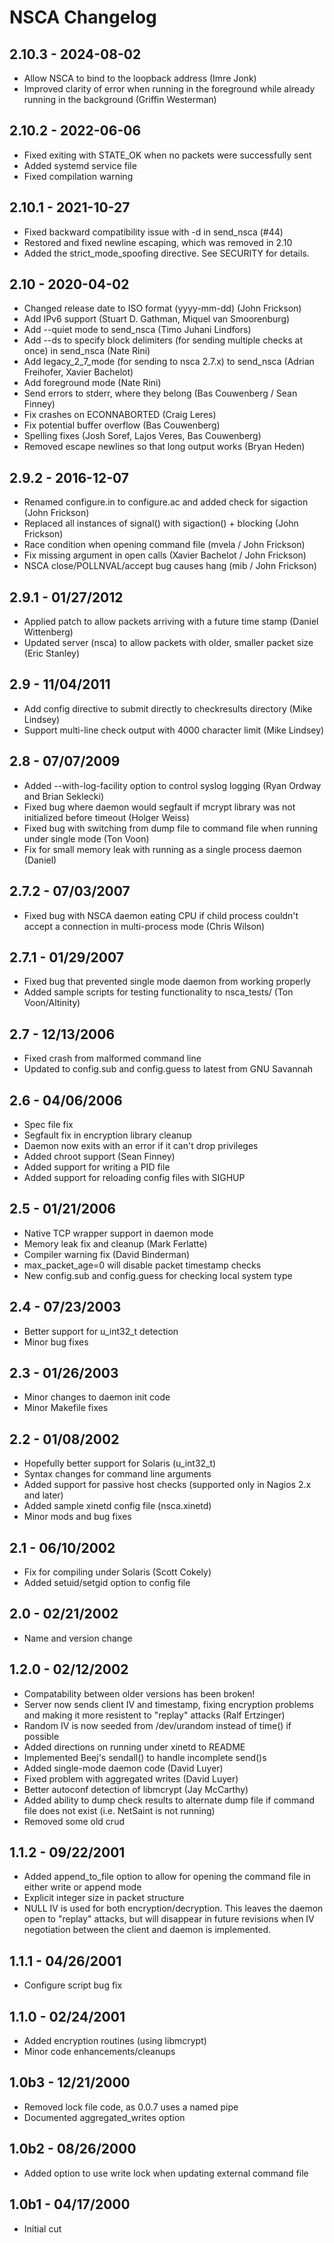 NSCA Changelog
==============

2.10.3 - 2024-08-02
-------------------
 * Allow NSCA to bind to the loopback address (Imre Jonk)
 * Improved clarity of error when running in the foreground while already running in the background (Griffin Westerman)

2.10.2 - 2022-06-06
-------------------
 * Fixed exiting with STATE_OK when no packets were successfully sent
 * Added systemd service file
 * Fixed compilation warning

2.10.1 - 2021-10-27
------------------
 * Fixed backward compatibility issue with -d in send_nsca (#44)
 * Restored and fixed newline escaping, which was removed in 2.10
 * Added the strict_mode_spoofing directive. See SECURITY for details. 

2.10 - 2020-04-02
------------------
 * Changed release date to ISO format (yyyy-mm-dd) (John Frickson)
 * Add IPv6 support (Stuart D. Gathman, Miquel van Smoorenburg) 
 * Add --quiet mode to send_nsca (Timo Juhani Lindfors)
 * Add --ds to specify block delimiters (for sending multiple checks at once) in send_nsca (Nate Rini)
 * Add legacy_2_7_mode (for sending to nsca 2.7.x) to send_nsca (Adrian Freihofer, Xavier Bachelot)
 * Add foreground mode (Nate Rini)
 * Send errors to stderr, where they belong (Bas Couwenberg / Sean Finney)
 * Fix crashes on ECONNABORTED (Craig Leres)
 * Fix potential buffer overflow (Bas Couwenberg)
 * Spelling fixes (Josh Soref, Lajos Veres, Bas Couwenberg)
 * Removed escape newlines so that long output works (Bryan Heden)


2.9.2 - 2016-12-07
------------------
 * Renamed configure.in to configure.ac and added check for sigaction (John Frickson)
 * Replaced all instances of signal() with sigaction() + blocking (John Frickson)
 * Race condition when opening command file (mvela / John Frickson)
 * Fix missing argument in open calls (Xavier Bachelot / John Frickson)
 * NSCA close/POLLNVAL/accept bug causes hang (mib / John Frickson)


2.9.1 - 01/27/2012
------------------
 * Applied patch to allow packets arriving with a future time stamp (Daniel Wittenberg)
 * Updated server (nsca) to allow packets with older, smaller packet size (Eric Stanley)


2.9 - 11/04/2011
----------------
 * Add config directive to submit directly to checkresults directory (Mike Lindsey)
 * Support multi-line check output with 4000 character limit (Mike Lindsey)


2.8 - 07/07/2009
----------------
 * Added --with-log-facility option to control syslog logging (Ryan Ordway and Brian Seklecki)
 * Fixed bug where daemon would segfault if mcrypt library was not initialized before timeout (Holger Weiss)
 * Fixed bug with switching from dump file to command file when running under single mode (Ton Voon)
 * Fix for small memory leak with running as a single process daemon (Daniel)


2.7.2 - 07/03/2007
------------------
 * Fixed bug with NSCA daemon eating CPU if child process couldn't accept a connection in multi-process mode (Chris Wilson)


2.7.1 - 01/29/2007
------------------
 * Fixed bug that prevented single mode daemon from working properly
 * Added sample scripts for testing functionality to nsca_tests/ (Ton Voon/Altinity)


2.7 - 12/13/2006
----------------
 * Fixed crash from malformed command line
 * Updated to config.sub and config.guess to latest from GNU Savannah


2.6 - 04/06/2006
----------------
 * Spec file fix
 * Segfault fix in encryption library cleanup
 * Daemon now exits with an error if it can't drop privileges
 * Added chroot support (Sean Finney)
 * Added support for writing a PID file
 * Added support for reloading config files with SIGHUP


2.5 - 01/21/2006
----------------
 * Native TCP wrapper support in daemon mode
 * Memory leak fix and cleanup (Mark Ferlatte)
 * Compiler warning fix (David Binderman)
 * max_packet_age=0 will disable packet timestamp checks
 * New config.sub and config.guess for checking local system type


2.4 - 07/23/2003
----------------
 * Better support for u_int32_t detection
 * Minor bug fixes


2.3 - 01/26/2003
----------------
 * Minor changes to daemon init code
 * Minor Makefile fixes


2.2 - 01/08/2002
----------------
 * Hopefully better support for Solaris (u_int32_t)
 * Syntax changes for command line arguments
 * Added support for passive host checks (supported only in Nagios 2.x and
later)
 * Added sample xinetd config file (nsca.xinetd)
 * Minor mods and bug fixes


2.1 - 06/10/2002
----------------
 * Fix for compiling under Solaris (Scott Cokely)
 * Added setuid/setgid option to config file


2.0 - 02/21/2002
----------------
 * Name and version change


1.2.0 - 02/12/2002
------------------
 * Compatability between older versions has been broken!
 * Server now sends client IV and timestamp, fixing
  encryption problems and making it more resistent
  to "replay" attacks (Ralf Ertzinger)
 * Random IV is now seeded from /dev/urandom instead
  of time() if possible
 * Added directions on running under xinetd to README
 * Implemented Beej's sendall() to handle incomplete send()s
 * Added single-mode daemon code (David Luyer)
 * Fixed problem with aggregated writes (David Luyer)
 * Better autoconf detection of libmcrypt (Jay McCarthy)
 * Added ability to dump check results to alternate
  dump file if command file does not exist (i.e. NetSaint
  is not running)
 * Removed some old crud


1.1.2 - 09/22/2001
------------------
 * Added append_to_file option to allow for opening the
  command file in either write or append mode
 * Explicit integer size in packet structure
 * NULL IV is used for both encryption/decryption.  This
  leaves the daemon open to "replay" attacks, but will
  disappear in future revisions when IV negotiation
  between the client and daemon is implemented.


1.1.1 - 04/26/2001
------------------
 * Configure script bug fix


1.1.0 - 02/24/2001
------------------
 * Added encryption routines (using libmcrypt)
 * Minor code enhancements/cleanups


1.0b3 - 12/21/2000
------------------
 * Removed lock file code, as 0.0.7 uses a named pipe
 * Documented aggregated_writes option


1.0b2 - 08/26/2000
------------------
 * Added option to use write lock when updating external
  command file


1.0b1 - 04/17/2000
------------------
 * Initial cut

